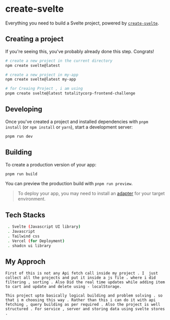 # create-svelte

Everything you need to build a Svelte project, powered by [`create-svelte`](https://github.com/sveltejs/kit/tree/master/packages/create-svelte).



## Creating a project

If you're seeing this, you've probably already done this step. Congrats!

```bash
# create a new project in the current directory
npm create svelte@latest

# create a new project in my-app
npm create svelte@latest my-app

# for Creaing Project , i am using 
pnpm create svelte@latest totalitycorp-frontend-challenge
```

## Developing

Once you've created a project and installed dependencies with `pnpm install` (or `npm install` or `yarn`), start a development server:

```bash
pnpm run dev
```

## Building

To create a production version of your app:

```bash
pnpm run build
```

You can preview the production build with `pnpm run preview`.

> To deploy your app, you may need to install an [adapter](https://kit.svelte.dev/docs/adapters) for your target environment.
 
 
 ## Tech Stacks
 ```bash
  . Svelte (Javascript UI library)
  . Javascript
  . Tailwind css
  . Vercel (for Deployment)
  . shadcn ui library
 ``` 
 ## My Approch

    First of this is not any Api fetch call inside my project . I  just collect all the projects and put it inside a js file . where i did filtering , sorting . Also Did the real time updates while adding item to cart and update and delete using - localStorage.

    This project upto basically logical building and problem solving . so that i m choosing this way . Rather than this i can do it with api fetching , query building as per required . Also the project is well structured . For service , server and storing data using svelte stores .
